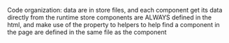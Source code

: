 Code organization:
data are in store files, and each component get its data directly from the runtime store
components are ALWAYS defined in the html, and make use of the property to 
helpers to help find a component in the page are defined in the same file as the component
